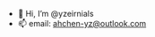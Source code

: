 - 👋 Hi, I’m @yzeirnials
- 📫 email: ahchen-yz@outlook.com

<!---
yzeirnials/yzeirnials is a ✨ special ✨ repository because its `README.md` (this file) appears on your GitHub profile.
You can click the Preview link to take a look at your changes.
--->
